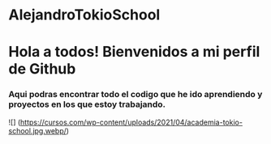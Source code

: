 # AlejandroTokioSchool
# Hola a todos! Bienvenidos a mi perfil de Github

### Aqui podras encontrar todo el codigo que he ido aprendiendo y proyectos en los que estoy trabajando.

![] (https://cursos.com/wp-content/uploads/2021/04/academia-tokio-school.jpg.webp/)

